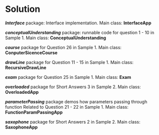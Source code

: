 # Solution

**_Interface_** package: Interface implementation. Main class: **InterfaceApp**

**_conceptualUnderstanding_** package: runnable code for question 1 - 10 in Sample 1. Main class: **ConceptualUnderstanding**

**_course_** package for Question 26 in Sample 1. Main class: **ConputerSicenceCourse**

**_drawLine_** package for Question 11 - 15 in Sample 1. Main class: **RecursiveDrawLine**

**_exam_** package for Question 25 in Sample 1. Main class: **Exam**

**_overloaded_** package for Short Answers 3 in Sample 2. Main class: **OverloadedApp**

**_parameterPassing_** package demos how parameters passing through function Related to Question 21 - 22 in Sample 1. Main class: **FunctionParamPassingApp**

**_saxophone_** package for Short Answers 2 in Sample 2. Main class: **SaxophoneApp**
